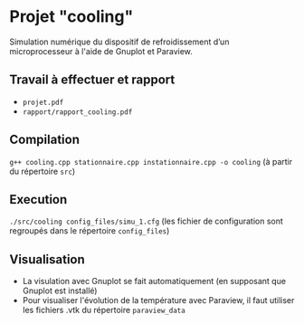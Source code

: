 # Projet "cooling"
Simulation numérique du dispositif de refroidissement d’un microprocesseur à l'aide de Gnuplot et Paraview.

## Travail à effectuer et rapport
- `projet.pdf`  
- `rapport/rapport_cooling.pdf`

## Compilation
`g++ cooling.cpp stationnaire.cpp instationnaire.cpp -o cooling` (à partir du répertoire `src`)

## Execution
`./src/cooling config_files/simu_1.cfg` (les fichier de configuration sont regroupés dans le répertoire `config_files`)

## Visualisation
- La visulation avec Gnuplot se fait automatiquement (en supposant que Gnuplot est installé)
- Pour visualiser l'évolution de la température avec Paraview, il faut utiliser les fichiers .vtk du répertoire `paraview_data`
